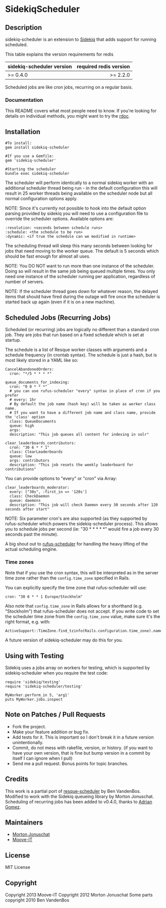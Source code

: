# SidekiqScheduler

## Description

sidekiq-scheduler is an extension to [Sidekiq](http://github.com/mperham/sidekiq)
that adds support for running scheduled.

This table explains the version requirements for redis

| sidekiq-scheduler version | required redis version|
|:--------------------------|----------------------:|
| >= 0.4.0                  | >= 2.2.0              |

Scheduled jobs are like cron jobs, recurring on a regular basis.

### Documentation

This README covers what most people need to know. If you're looking for
details on individual methods, you might want to try the [rdoc](http://rdoc.info/github/yabawock/sidekiq-scheduler/master/frames).


## Installation

    #To install:
    gem install sidekiq-scheduler

    #If you use a Gemfile:
    gem 'sidekiq-scheduler'

    #Starting the scheduler
    bundle exec sidekiq-scheduler

The scheduler will perform identically to a normal sidekiq worker with
an additional scheduler thread being run - in the default configuration
this will result in 25 worker threads being available on the scheduler
node but all normal configuration options apply.

NOTE: Since it's currently not possible to hook into the default option
parsing provided by sidekiq you will need to use a configuration file to
override the scheduler options.
Available options are:

    :resolution: <seconds between schedule runs>
    :schedule: <the schedule to be run>
    :dynamic: <if true the schedule can we modified in runtime>

The scheduling thread will sleep this many seconds between looking for
jobs that need moving to the worker queue. The default is 5 seconds
which should be fast enough for almost all uses.

NOTE: You DO NOT want to run more than one instance of the scheduler.  Doing
so will result in the same job being queued multiple times.  You only need one
instance of the scheduler running per application, regardless of number of servers.

NOTE: If the scheduler thread goes down for whatever reason, the delayed items
that should have fired during the outage will fire once the scheduler is
started back up again (even if it is on a new machine).

## Scheduled Jobs (Recurring Jobs)

Scheduled (or recurring) jobs are logically no different than a standard cron
job.  They are jobs that run based on a fixed schedule which is set at
startup.

The schedule is a list of Resque worker classes with arguments and a
schedule frequency (in crontab syntax).  The schedule is just a hash, but
is most likely stored in a YAML like so:

    CancelAbandonedOrders:
      cron: "*/5 * * * *"

    queue_documents_for_indexing:
      cron: "0 0 * * *"
      # you can use rufus-scheduler "every" syntax in place of cron if you prefer
      # every: 1hr
      # By default the job name (hash key) will be taken as worker class name.
      # If you want to have a different job name and class name, provide the 'class' option
      class: QueueDocuments
      queue: high
      args:
      description: "This job queues all content for indexing in solr"

    clear_leaderboards_contributors:
      cron: "30 6 * * 1"
      class: ClearLeaderboards
      queue: low
      args: contributors
      description: "This job resets the weekly leaderboard for contributions"

You can provide options to "every" or "cron" via Array:

    clear_leaderboards_moderator:
      every: ["30s", :first_in => '120s']
      class: CheckDaemon
      queue: daemons
      description: "This job will check Daemon every 30 seconds after 120 seconds after start"


NOTE: Six parameter cron's are also supported (as they supported by
rufus-scheduler which powers the sidekiq-scheduler process).  This allows you
to schedule jobs per second (ie: "30 * * * * *" would fire a job every 30
seconds past the minute).

A big shout out to [rufus-scheduler](http://github.com/jmettraux/rufus-scheduler)
for handling the heavy lifting of the actual scheduling engine.

### Time zones

Note that if you use the cron syntax, this will be interpreted as in the server time zone
rather than the `config.time_zone` specified in Rails.

You can explicitly specify the time zone that rufus-scheduler will use:

    cron: "30 6 * * 1 Europe/Stockholm"

Also note that `config.time_zone` in Rails allows for a shorthand (e.g. "Stockholm")
that rufus-scheduler does not accept. If you write code to set the scheduler time zone
from the `config.time_zone` value, make sure it's the right format, e.g. with:

    ActiveSupport::TimeZone.find_tzinfo(Rails.configuration.time_zone).name

A future version of sidekiq-scheduler may do this for you.

## Using with Testing

Sidekiq uses a jobs array on workers for testing, which is supported by sidekiq-scheduler when you require the test code:

    require 'sidekiq/testing'
    require 'sidekiq-scheduler/testing'
    
    MyWorker.perform_in 5, 'arg1'
    puts MyWorker.jobs.inspect

## Note on Patches / Pull Requests

* Fork the project.
* Make your feature addition or bug fix.
* Add tests for it. This is important so I don't break it in a future version unintentionally.
* Commit, do not mess with rakefile, version, or history.
  (if you want to have your own version, that is fine but bump version in a commit by itself I can ignore when I pull)
* Send me a pull request. Bonus points for topic branches.

## Credits

This work is a partial port of [resque-scheduler](https://github.com/bvandenbos/resque-scheduler) by Ben VandenBos.  
Modified to work with the Sidekiq queueing library by Morton Jonuschat.
Scheduling of recurring jobs has been added to v0.4.0, thanks to [Adrian Gomez](https://github.com/adrian-gomez).

## Maintainers

* [Morton Jonuschat](https://github.com/yabawock)
* [Moove-IT](https://github.com/Moove-it)

## License

MIT License

## Copyright

Copyright 2013 Moove-IT
Copyright 2012 Morton Jonuschat
Some parts copyright 2010 Ben VandenBos